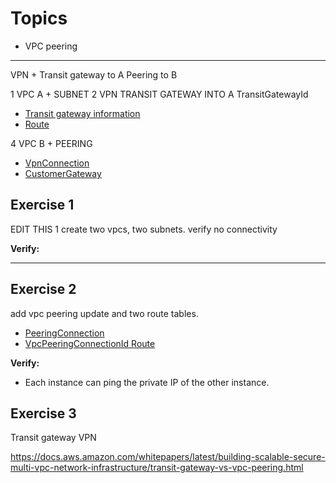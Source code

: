 # Topics
- VPC peering

---

VPN + Transit gateway to A
Peering to B

1 VPC A + SUBNET
2 VPN TRANSIT GATEWAY INTO A  TransitGatewayId
- [Transit gateway information](https://docs.aws.amazon.com/whitepapers/latest/aws-vpc-connectivity-options/aws-transit-gateway-vpn.html)
- [Route](https://docs.aws.amazon.com/AWSCloudFormation/latest/UserGuide/aws-resource-ec2-route.html)

4 VPC B + PEERING

- [VpnConnection](https://docs.aws.amazon.com/AWSCloudFormation/latest/UserGuide/aws-resource-ec2-vpn-connection.html)
- [CustomerGateway](https://docs.aws.amazon.com/AWSCloudFormation/latest/UserGuide/aws-resource-ec2-customer-gateway.html)

## Exercise 1
EDIT THIS
1 create two vpcs, two subnets. verify no connectivity

**Verify:**

---

## Exercise 2
add vpc peering update and two route tables. 
- [PeeringConnection](https://docs.aws.amazon.com/AWSCloudFormation/latest/UserGuide/aws-resource-ec2-vpcpeeringconnection.html)
- [VpcPeeringConnectionId Route](https://docs.aws.amazon.com/AWSCloudFormation/latest/UserGuide/aws-resource-ec2-route.html)

**Verify:**
- Each instance can ping the private IP of the other instance.


## Exercise 3
Transit gateway
VPN


https://docs.aws.amazon.com/whitepapers/latest/building-scalable-secure-multi-vpc-network-infrastructure/transit-gateway-vs-vpc-peering.html